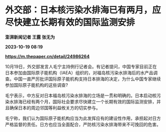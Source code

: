 # 外交部：日本核污染水排海已有两月，应尽快建立长期有效的国际监测安排
**澎湃新闻记者 王露 张无为**

**2023-10-19 08:19**

**https://m.thepaper.cn/detail/24986264**

10月19日，外交部发言人毛宁主持例行记者会。有记者提问，中国专家目前正在日本参加由国际原子能机构（IAEA）组织的，对福岛核污染水排海后的水产品调查。中国一直严厉批评国际原子能机构支持日本排海的决定，为什么中国专家继续参加国际原子能机构的这些调查?

毛宁表示，中方反对日本福岛核污染水排海的立场是一贯和明确的。日本启动核污染水排海已经有两个月，国际社会要求尽快建立一个长期有效的国际监测安排，并且确保日本的周边邻国等利益攸关方的切实参与。

毛宁称，我们认为国际原子能机构应当为此发挥应有的建设性作用，承担起对日方严格监督的责任。日方也应当全面配合，严防核污染水排海带来不可挽回的危害。